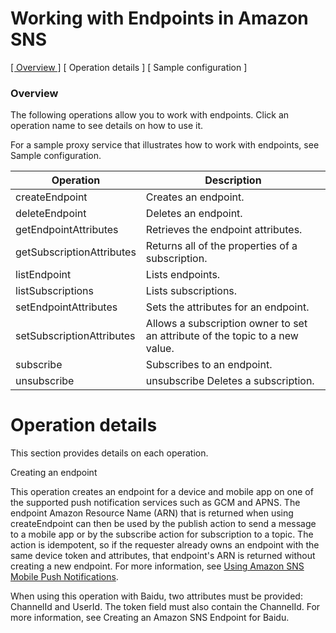 # Working with Endpoints in Amazon SNS

[[  Overview ]](#overview) [ Operation details ] [ Sample configuration ]

### Overview 

The following operations allow you to work with endpoints. Click an operation name to see details on how to use it.

For a sample proxy service that illustrates how to work with endpoints, see Sample configuration.


| Operation | Description |
| --- | --- |
| createEndpoint | Creates an endpoint.|
| deleteEndpoint| Deletes an endpoint. |
| getEndpointAttributes | Retrieves the endpoint attributes. |
| getSubscriptionAttributes| Returns all of the properties of a subscription. |
| listEndpoint| Lists endpoints. |
| listSubscriptions | Lists subscriptions. |
| setEndpointAttributes | Sets the attributes for an endpoint. |
| setSubscriptionAttributes | Allows a subscription owner to set an attribute of the topic to a new value.|
| subscribe | Subscribes to an endpoint. |
| unsubscribe | unsubscribe	Deletes a subscription.|

# Operation details

This section provides details on each operation.

Creating an endpoint

This operation creates an endpoint for a device and mobile app on one of the supported push notification services such as GCM and APNS. The endpoint Amazon Resource Name (ARN) that is returned when using createEndpoint can then be used by the publish action to send a message to a mobile app or by the subscribe action for subscription to a topic. The action is idempotent, so if the requester already owns an endpoint with the same device token and attributes, that endpoint's ARN is returned without creating a new endpoint. For more information, see [Using Amazon SNS Mobile Push Notifications](https://docs.aws.amazon.com/sns/latest/dg/sns-mobile-application-as-subscriber.html).

When using this operation with Baidu, two attributes must be provided: ChannelId and UserId. The token field must also contain the ChannelId. For more information, see Creating an Amazon SNS Endpoint for Baidu. 

